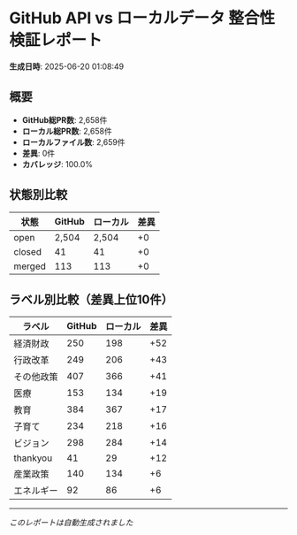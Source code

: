 # GitHub API vs ローカルデータ 整合性検証レポート

**生成日時**: 2025-06-20 01:08:49

## 概要

- **GitHub総PR数**: 2,658件
- **ローカル総PR数**: 2,658件
- **ローカルファイル数**: 2,659件
- **差異**: 0件
- **カバレッジ**: 100.0%

## 状態別比較

| 状態 | GitHub | ローカル | 差異 |
|------|--------|----------|------|
| open | 2,504 | 2,504 | +0 |
| closed | 41 | 41 | +0 |
| merged | 113 | 113 | +0 |

## ラベル別比較（差異上位10件）

| ラベル | GitHub | ローカル | 差異 |
|--------|--------|----------|------|
| 経済財政 | 250 | 198 | +52 |
| 行政改革 | 249 | 206 | +43 |
| その他政策 | 407 | 366 | +41 |
| 医療 | 153 | 134 | +19 |
| 教育 | 384 | 367 | +17 |
| 子育て | 234 | 218 | +16 |
| ビジョン | 298 | 284 | +14 |
| thankyou | 41 | 29 | +12 |
| 産業政策 | 140 | 134 | +6 |
| エネルギー | 92 | 86 | +6 |

---
*このレポートは自動生成されました*